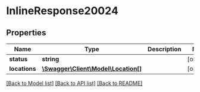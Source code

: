 # InlineResponse20024

## Properties
Name | Type | Description | Notes
------------ | ------------- | ------------- | -------------
**status** | **string** |  | [optional] 
**locations** | [**\Swagger\Client\Model\Location[]**](Location.md) |  | [optional] 

[[Back to Model list]](../README.md#documentation-for-models) [[Back to API list]](../README.md#documentation-for-api-endpoints) [[Back to README]](../README.md)


